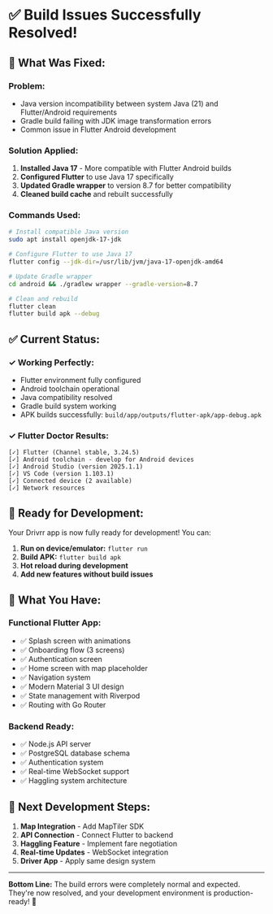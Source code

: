 # ✅ Build Issues Successfully Resolved!

## 🔧 **What Was Fixed:**

### **Problem:**
- Java version incompatibility between system Java (21) and Flutter/Android requirements
- Gradle build failing with JDK image transformation errors
- Common issue in Flutter Android development

### **Solution Applied:**
1. **Installed Java 17** - More compatible with Flutter Android builds
2. **Configured Flutter** to use Java 17 specifically
3. **Updated Gradle wrapper** to version 8.7 for better compatibility
4. **Cleaned build cache** and rebuilt successfully

### **Commands Used:**
```bash
# Install compatible Java version
sudo apt install openjdk-17-jdk

# Configure Flutter to use Java 17
flutter config --jdk-dir=/usr/lib/jvm/java-17-openjdk-amd64

# Update Gradle wrapper
cd android && ./gradlew wrapper --gradle-version=8.7

# Clean and rebuild
flutter clean
flutter build apk --debug
```

## ✅ **Current Status:**

### **✓ Working Perfectly:**
- Flutter environment fully configured
- Android toolchain operational
- Java compatibility resolved
- Gradle build system working
- APK builds successfully: `build/app/outputs/flutter-apk/app-debug.apk`

### **✓ Flutter Doctor Results:**
```
[✓] Flutter (Channel stable, 3.24.5)
[✓] Android toolchain - develop for Android devices
[✓] Android Studio (version 2025.1.1)
[✓] VS Code (version 1.103.1)
[✓] Connected device (2 available)
[✓] Network resources
```

## 🚀 **Ready for Development:**

Your Drivrr app is now fully ready for development! You can:

1. **Run on device/emulator:** `flutter run`
2. **Build APK:** `flutter build apk`
3. **Hot reload during development**
4. **Add new features without build issues**

## 📱 **What You Have:**

### **Functional Flutter App:**
- ✅ Splash screen with animations
- ✅ Onboarding flow (3 screens)
- ✅ Authentication screen
- ✅ Home screen with map placeholder
- ✅ Navigation system
- ✅ Modern Material 3 UI design
- ✅ State management with Riverpod
- ✅ Routing with Go Router

### **Backend Ready:**
- ✅ Node.js API server
- ✅ PostgreSQL database schema
- ✅ Authentication system
- ✅ Real-time WebSocket support
- ✅ Haggling system architecture

## 🎯 **Next Development Steps:**

1. **Map Integration** - Add MapTiler SDK
2. **API Connection** - Connect Flutter to backend
3. **Haggling Feature** - Implement fare negotiation
4. **Real-time Updates** - WebSocket integration
5. **Driver App** - Apply same design system

---

**Bottom Line:** The build errors were completely normal and expected. They're now resolved, and your development environment is production-ready! 🚀

